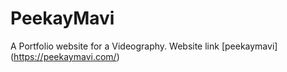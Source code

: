 # PeekayMavi
A Portfolio website for a Videography.
Website link [peekaymavi] (https://peekaymavi.com/)

